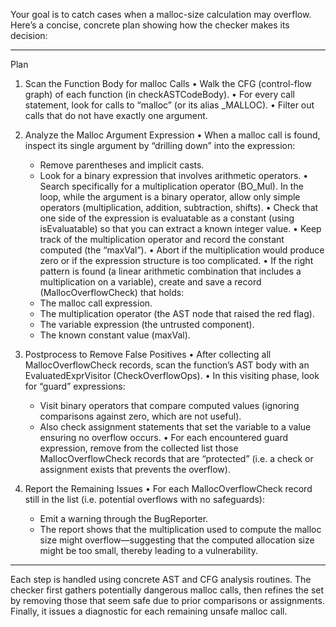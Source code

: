 Your goal is to catch cases when a malloc-size calculation may overflow. Here’s a concise, concrete plan showing how the checker makes its decision:

-------------------------------------------------------
Plan

1. Scan the Function Body for malloc Calls
   • Walk the CFG (control-flow graph) of each function (in checkASTCodeBody).
   • For every call statement, look for calls to “malloc” (or its alias _MALLOC).
   • Filter out calls that do not have exactly one argument.

2. Analyze the Malloc Argument Expression
   • When a malloc call is found, inspect its single argument by “drilling down” into the expression:
     - Remove parentheses and implicit casts.
     - Look for a binary expression that involves arithmetic operators.
   • Search specifically for a multiplication operator (BO_Mul). In the loop, while the argument is a binary operator, allow only simple operators (multiplication, addition, subtraction, shifts).
   • Check that one side of the expression is evaluatable as a constant (using isEvaluatable) so that you can extract a known integer value.
   • Keep track of the multiplication operator and record the constant computed (the “maxVal”).
   • Abort if the multiplication would produce zero or if the expression structure is too complicated.
   • If the right pattern is found (a linear arithmetic combination that includes a multiplication on a variable), create and save a record (MallocOverflowCheck) that holds:
     - The malloc call expression.
     - The multiplication operator (the AST node that raised the red flag).
     - The variable expression (the untrusted component).
     - The known constant value (maxVal).

3. Postprocess to Remove False Positives
   • After collecting all MallocOverflowCheck records, scan the function’s AST body with an EvaluatedExprVisitor (CheckOverflowOps).
   • In this visiting phase, look for “guard” expressions:
     - Visit binary operators that compare computed values (ignoring comparisons against zero, which are not useful).
     - Also check assignment statements that set the variable to a value ensuring no overflow occurs.
   • For each encountered guard expression, remove from the collected list those MallocOverflowCheck records that are “protected” (i.e. a check or assignment exists that prevents the overflow).

4. Report the Remaining Issues
   • For each MallocOverflowCheck record still in the list (i.e. potential overflows with no safeguards):
     - Emit a warning through the BugReporter.
     - The report shows that the multiplication used to compute the malloc size might overflow—suggesting that the computed allocation size might be too small, thereby leading to a vulnerability.

-------------------------------------------------------
Each step is handled using concrete AST and CFG analysis routines. The checker first gathers potentially dangerous malloc calls, then refines the set by removing those that seem safe due to prior comparisons or assignments. Finally, it issues a diagnostic for each remaining unsafe malloc call.